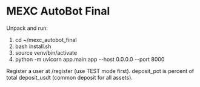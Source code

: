 MEXC AutoBot Final
==================

Unpack and run:

1) cd ~/mexc_autobot_final
2) bash install.sh
3) source venv/bin/activate
4) python -m uvicorn app.main:app --host 0.0.0.0 --port 8000

Register a user at /register (use TEST mode first). deposit_pct is percent of total deposit_usdt (common deposit for all assets).
